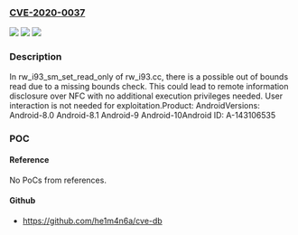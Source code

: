 ### [CVE-2020-0037](https://cve.mitre.org/cgi-bin/cvename.cgi?name=CVE-2020-0037)
![](https://img.shields.io/static/v1?label=Product&message=Android&color=blue)
![](https://img.shields.io/static/v1?label=Version&message=n%2Fa&color=blue)
![](https://img.shields.io/static/v1?label=Vulnerability&message=Information%20disclosure&color=brighgreen)

### Description

In rw_i93_sm_set_read_only of rw_i93.cc, there is a possible out of bounds read due to a missing bounds check. This could lead to remote information disclosure over NFC with no additional execution privileges needed. User interaction is not needed for exploitation.Product: AndroidVersions: Android-8.0 Android-8.1 Android-9 Android-10Android ID: A-143106535

### POC

#### Reference
No PoCs from references.

#### Github
- https://github.com/he1m4n6a/cve-db


